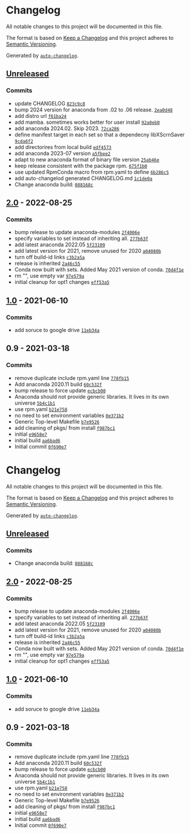 # Changelog

All notable changes to this project will be documented in this file.

The format is based on [Keep a Changelog](https://keepachangelog.com/en/1.0.0/)
and this project adheres to [Semantic Versioning](https://semver.org/spec/v2.0.0.html).

Generated by [`auto-changelog`](https://github.com/CookPete/auto-changelog).

## [Unreleased](https://github.com/RCIC-UCI-Public/conda-admix/compare/2.0...HEAD)

### Commits

- update CHANGELOG [`823c9c8`](https://github.com/RCIC-UCI-Public/conda-admix/commit/823c9c806c0035f0b3f95d5dd4d6023c6ada8946)
- bump 2024 version for anaconda from .02 to .06 release. [`2ea0d48`](https://github.com/RCIC-UCI-Public/conda-admix/commit/2ea0d48caf1c55821bc7c5d4071d868c45ab7148)
- add distro url [`f61ba24`](https://github.com/RCIC-UCI-Public/conda-admix/commit/f61ba24696cf777769e6293c3e518d003eebe8ef)
- add mamba. sometimes works better for user install [`92a0eb0`](https://github.com/RCIC-UCI-Public/conda-admix/commit/92a0eb014429839882bb58f3c75e8604ded211ea)
- add anaconda 2024.02. Skip 2023. [`72ca286`](https://github.com/RCIC-UCI-Public/conda-admix/commit/72ca2866a320cf07022347ada53c4aca12cb1b15)
- define manifest target in each set so that a dependecny libXScrnSaver [`9cda6f2`](https://github.com/RCIC-UCI-Public/conda-admix/commit/9cda6f27660ad250263d9673a02bf74fb7ec9d97)
- add directorires from local build [`edf4573`](https://github.com/RCIC-UCI-Public/conda-admix/commit/edf45730040e8c0d7fc47fe612f42c507db0b61c)
- add anaconda 2023-07 version [`a5fbee2`](https://github.com/RCIC-UCI-Public/conda-admix/commit/a5fbee29e7e7fce535117dc11ccecee0126afdba)
- adapt to new anaconda format of binary file version [`25ab46e`](https://github.com/RCIC-UCI-Public/conda-admix/commit/25ab46e9f1f00b02a5735ea1adc76b0df48d298b)
- keep release  consistent with the package rpm. [`675f1b0`](https://github.com/RCIC-UCI-Public/conda-admix/commit/675f1b00f17d39530c2cd2a48d16b6b3d9e4124b)
- use updated RpmConda macro from rpm.yaml to define [`6b286c5`](https://github.com/RCIC-UCI-Public/conda-admix/commit/6b286c53460d1f5dcd2bb9f288965f66baeda4d0)
- add auto-changelod generated CHANGELOG.md [`1c1de0a`](https://github.com/RCIC-UCI-Public/conda-admix/commit/1c1de0a70497d29400887eda30c82a5b1c9de694)
- Change anaconda build: [`088168c`](https://github.com/RCIC-UCI-Public/conda-admix/commit/088168c3c3a195f2bbf53b5bd3d9e54a79c965de)

## [2.0](https://github.com/RCIC-UCI-Public/conda-admix/compare/1.0...2.0) - 2022-08-25

### Commits

- bump release to update anaconda-modules [`2f4006e`](https://github.com/RCIC-UCI-Public/conda-admix/commit/2f4006e23e723f96dde1324a2d0f1c89aea67389)
- specify variables to set instead of inheriting all. [`277b63f`](https://github.com/RCIC-UCI-Public/conda-admix/commit/277b63fb1d51a9a0d59ff5962152deab098131f9)
- add latest anaconda 2022.05 [`5f23109`](https://github.com/RCIC-UCI-Public/conda-admix/commit/5f231096b0f515337efa4933e7955c40ff41114c)
- add latest version for 2021, remove unused for 2020 [`a04080b`](https://github.com/RCIC-UCI-Public/conda-admix/commit/a04080beebc9c0f2a9b437307cd383082c1fb098)
- turn off build-id links [`c3b2a5a`](https://github.com/RCIC-UCI-Public/conda-admix/commit/c3b2a5a0165052b718e322a60dd9d7cb6b3eddc0)
- release is inherited [`2a46c55`](https://github.com/RCIC-UCI-Public/conda-admix/commit/2a46c55f59a917584bb47839197293d723cd40a8)
- Conda now built with sets. Added May 2021 version of conda. [`70d4f1e`](https://github.com/RCIC-UCI-Public/conda-admix/commit/70d4f1ed1756b7635d9aaae162779b36929144eb)
- rm "", use empty var [`97e579a`](https://github.com/RCIC-UCI-Public/conda-admix/commit/97e579a89ffb91e482ede6b0faf038595de58296)
- initial cleanup for opt1 changes [`eff53a5`](https://github.com/RCIC-UCI-Public/conda-admix/commit/eff53a533077c43dc14a733e9e3e6b3412a82f14)

## [1.0](https://github.com/RCIC-UCI-Public/conda-admix/compare/0.9...1.0) - 2021-06-10

### Commits

- add soruce to google drive [`11eb34a`](https://github.com/RCIC-UCI-Public/conda-admix/commit/11eb34ad26e29a01a1a49c8b57679df1d59ff7b6)

## 0.9 - 2021-03-18

### Commits

- remove duplicate include rpm.yaml line [`778fb15`](https://github.com/RCIC-UCI-Public/conda-admix/commit/778fb153b30cf856578be5e7f8a65c079bf1ceaa)
- Add anaconda 2020.11 build [`60c532f`](https://github.com/RCIC-UCI-Public/conda-admix/commit/60c532fb0e668ff9421bd19939dbb164143a898d)
- bump release to force update [`ecbcb00`](https://github.com/RCIC-UCI-Public/conda-admix/commit/ecbcb00310b03ea3a94c1dbf4a486daf360d9f16)
- Anaconda should not provide generic libraries.  It lives in its own universe [`5b4c1b1`](https://github.com/RCIC-UCI-Public/conda-admix/commit/5b4c1b15895137c3ea0ac1c3b105073f8ddc9039)
- use rpm.yaml [`b21e758`](https://github.com/RCIC-UCI-Public/conda-admix/commit/b21e7589d7a19b45e788b0edc5b698a1c649ac4e)
- no need to set environment variables [`0e371b2`](https://github.com/RCIC-UCI-Public/conda-admix/commit/0e371b2c83788673e64621cf8f7bfbdce7d789a4)
- Generic Top-level Makefile [`b7e9526`](https://github.com/RCIC-UCI-Public/conda-admix/commit/b7e9526e8f91712978cc1c1814305dbb3ffa6dd5)
- add cleaning of pkgs/ from install [`f987bc1`](https://github.com/RCIC-UCI-Public/conda-admix/commit/f987bc138317668c4251ce4b07d8b666f62909a7)
- initial [`e9658e7`](https://github.com/RCIC-UCI-Public/conda-admix/commit/e9658e72b5528c4bc043f5844245d8a577fc4251)
- initial build [`aa6bad6`](https://github.com/RCIC-UCI-Public/conda-admix/commit/aa6bad6419a525c6450e71f0f25e0448bd5829ae)
- Initial commit [`0f690e7`](https://github.com/RCIC-UCI-Public/conda-admix/commit/0f690e7d10116035c62f085d30120b0cb8fa074e)

<!-- auto-changelog-above -->
# Changelog

All notable changes to this project will be documented in this file.

The format is based on [Keep a Changelog](https://keepachangelog.com/en/1.0.0/)
and this project adheres to [Semantic Versioning](https://semver.org/spec/v2.0.0.html).

Generated by [`auto-changelog`](https://github.com/CookPete/auto-changelog).

## [Unreleased](https://github.com/RCIC-UCI-Public/conda-admix/compare/2.0...HEAD)

### Commits

- Change anaconda build: [`088168c`](https://github.com/RCIC-UCI-Public/conda-admix/commit/088168c3c3a195f2bbf53b5bd3d9e54a79c965de)

## [2.0](https://github.com/RCIC-UCI-Public/conda-admix/compare/1.0...2.0) - 2022-08-25

### Commits

- bump release to update anaconda-modules [`2f4006e`](https://github.com/RCIC-UCI-Public/conda-admix/commit/2f4006e23e723f96dde1324a2d0f1c89aea67389)
- specify variables to set instead of inheriting all. [`277b63f`](https://github.com/RCIC-UCI-Public/conda-admix/commit/277b63fb1d51a9a0d59ff5962152deab098131f9)
- add latest anaconda 2022.05 [`5f23109`](https://github.com/RCIC-UCI-Public/conda-admix/commit/5f231096b0f515337efa4933e7955c40ff41114c)
- add latest version for 2021, remove unused for 2020 [`a04080b`](https://github.com/RCIC-UCI-Public/conda-admix/commit/a04080beebc9c0f2a9b437307cd383082c1fb098)
- turn off build-id links [`c3b2a5a`](https://github.com/RCIC-UCI-Public/conda-admix/commit/c3b2a5a0165052b718e322a60dd9d7cb6b3eddc0)
- release is inherited [`2a46c55`](https://github.com/RCIC-UCI-Public/conda-admix/commit/2a46c55f59a917584bb47839197293d723cd40a8)
- Conda now built with sets. Added May 2021 version of conda. [`70d4f1e`](https://github.com/RCIC-UCI-Public/conda-admix/commit/70d4f1ed1756b7635d9aaae162779b36929144eb)
- rm "", use empty var [`97e579a`](https://github.com/RCIC-UCI-Public/conda-admix/commit/97e579a89ffb91e482ede6b0faf038595de58296)
- initial cleanup for opt1 changes [`eff53a5`](https://github.com/RCIC-UCI-Public/conda-admix/commit/eff53a533077c43dc14a733e9e3e6b3412a82f14)

## [1.0](https://github.com/RCIC-UCI-Public/conda-admix/compare/0.9...1.0) - 2021-06-10

### Commits

- add soruce to google drive [`11eb34a`](https://github.com/RCIC-UCI-Public/conda-admix/commit/11eb34ad26e29a01a1a49c8b57679df1d59ff7b6)

## 0.9 - 2021-03-18

### Commits

- remove duplicate include rpm.yaml line [`778fb15`](https://github.com/RCIC-UCI-Public/conda-admix/commit/778fb153b30cf856578be5e7f8a65c079bf1ceaa)
- Add anaconda 2020.11 build [`60c532f`](https://github.com/RCIC-UCI-Public/conda-admix/commit/60c532fb0e668ff9421bd19939dbb164143a898d)
- bump release to force update [`ecbcb00`](https://github.com/RCIC-UCI-Public/conda-admix/commit/ecbcb00310b03ea3a94c1dbf4a486daf360d9f16)
- Anaconda should not provide generic libraries.  It lives in its own universe [`5b4c1b1`](https://github.com/RCIC-UCI-Public/conda-admix/commit/5b4c1b15895137c3ea0ac1c3b105073f8ddc9039)
- use rpm.yaml [`b21e758`](https://github.com/RCIC-UCI-Public/conda-admix/commit/b21e7589d7a19b45e788b0edc5b698a1c649ac4e)
- no need to set environment variables [`0e371b2`](https://github.com/RCIC-UCI-Public/conda-admix/commit/0e371b2c83788673e64621cf8f7bfbdce7d789a4)
- Generic Top-level Makefile [`b7e9526`](https://github.com/RCIC-UCI-Public/conda-admix/commit/b7e9526e8f91712978cc1c1814305dbb3ffa6dd5)
- add cleaning of pkgs/ from install [`f987bc1`](https://github.com/RCIC-UCI-Public/conda-admix/commit/f987bc138317668c4251ce4b07d8b666f62909a7)
- initial [`e9658e7`](https://github.com/RCIC-UCI-Public/conda-admix/commit/e9658e72b5528c4bc043f5844245d8a577fc4251)
- initial build [`aa6bad6`](https://github.com/RCIC-UCI-Public/conda-admix/commit/aa6bad6419a525c6450e71f0f25e0448bd5829ae)
- Initial commit [`0f690e7`](https://github.com/RCIC-UCI-Public/conda-admix/commit/0f690e7d10116035c62f085d30120b0cb8fa074e)
